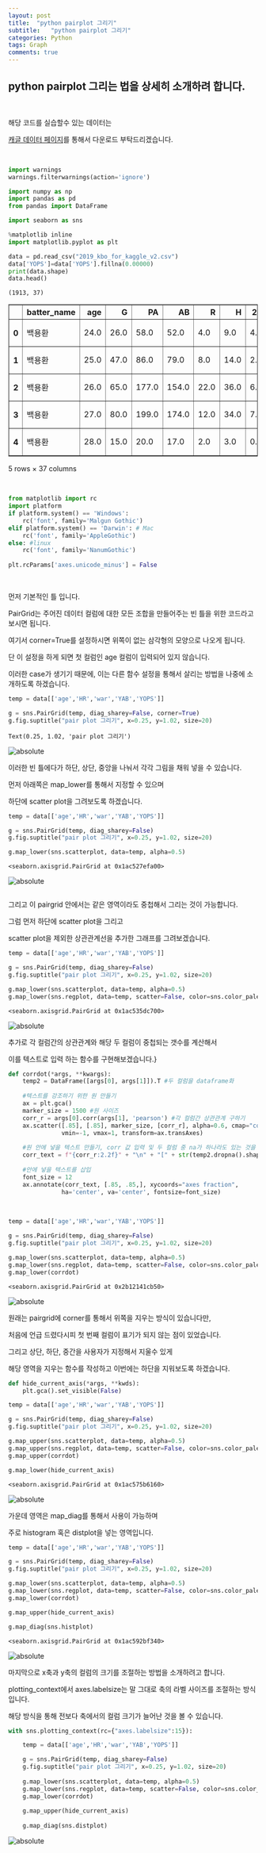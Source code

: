```yaml
---
layout: post
title:  "python pairplot 그리기"
subtitle:   "python pairplot 그리기"
categories: Python
tags: Graph
comments: true
---
```


## python pairplot 그리는 법을 상세히 소개하려 합니다.

<br/>

해당 코드를 실습할수 있는 데이터는

[캐글 데이터 페이지](https://www.kaggle.com/datasets/bluemumin/kbo-baseball-for-kaggle)를 통해서 다운로드 부탁드리겠습니다.


<br/>

```python
import warnings
warnings.filterwarnings(action='ignore')

import numpy as np
import pandas as pd
from pandas import DataFrame

import seaborn as sns

%matplotlib inline
import matplotlib.pyplot as plt
```


```python
data = pd.read_csv("2019_kbo_for_kaggle_v2.csv")
data['YOPS']=data['YOPS'].fillna(0.00000)
print(data.shape)
data.head()
```

    (1913, 37)
    




<div>
<style scoped>
    .dataframe tbody tr th:only-of-type {
        vertical-align: middle;
    }

    .dataframe tbody tr th {
        vertical-align: top;
    }

    .dataframe thead th {
        text-align: right;
    }
</style>
<table border="1" class="dataframe">
  <thead>
    <tr style="text-align: right;">
      <th></th>
      <th>batter_name</th>
      <th>age</th>
      <th>G</th>
      <th>PA</th>
      <th>AB</th>
      <th>R</th>
      <th>H</th>
      <th>2B</th>
      <th>3B</th>
      <th>HR</th>
      <th>...</th>
      <th>tp</th>
      <th>1B</th>
      <th>FBP</th>
      <th>avg</th>
      <th>OBP</th>
      <th>SLG</th>
      <th>OPS</th>
      <th>p_year</th>
      <th>YAB</th>
      <th>YOPS</th>
    </tr>
  </thead>
  <tbody>
    <tr>
      <th>0</th>
      <td>백용환</td>
      <td>24.0</td>
      <td>26.0</td>
      <td>58.0</td>
      <td>52.0</td>
      <td>4.0</td>
      <td>9.0</td>
      <td>4.0</td>
      <td>0.0</td>
      <td>0.0</td>
      <td>...</td>
      <td>포수</td>
      <td>5.0</td>
      <td>6.0</td>
      <td>0.173</td>
      <td>0.259</td>
      <td>0.250</td>
      <td>0.509</td>
      <td>2014</td>
      <td>79.0</td>
      <td>0.580</td>
    </tr>
    <tr>
      <th>1</th>
      <td>백용환</td>
      <td>25.0</td>
      <td>47.0</td>
      <td>86.0</td>
      <td>79.0</td>
      <td>8.0</td>
      <td>14.0</td>
      <td>2.0</td>
      <td>0.0</td>
      <td>4.0</td>
      <td>...</td>
      <td>포수</td>
      <td>8.0</td>
      <td>5.0</td>
      <td>0.177</td>
      <td>0.226</td>
      <td>0.354</td>
      <td>0.580</td>
      <td>2015</td>
      <td>154.0</td>
      <td>0.784</td>
    </tr>
    <tr>
      <th>2</th>
      <td>백용환</td>
      <td>26.0</td>
      <td>65.0</td>
      <td>177.0</td>
      <td>154.0</td>
      <td>22.0</td>
      <td>36.0</td>
      <td>6.0</td>
      <td>0.0</td>
      <td>10.0</td>
      <td>...</td>
      <td>포수</td>
      <td>20.0</td>
      <td>20.0</td>
      <td>0.234</td>
      <td>0.316</td>
      <td>0.468</td>
      <td>0.784</td>
      <td>2016</td>
      <td>174.0</td>
      <td>0.581</td>
    </tr>
    <tr>
      <th>3</th>
      <td>백용환</td>
      <td>27.0</td>
      <td>80.0</td>
      <td>199.0</td>
      <td>174.0</td>
      <td>12.0</td>
      <td>34.0</td>
      <td>7.0</td>
      <td>0.0</td>
      <td>4.0</td>
      <td>...</td>
      <td>포수</td>
      <td>23.0</td>
      <td>20.0</td>
      <td>0.195</td>
      <td>0.276</td>
      <td>0.305</td>
      <td>0.581</td>
      <td>2017</td>
      <td>17.0</td>
      <td>0.476</td>
    </tr>
    <tr>
      <th>4</th>
      <td>백용환</td>
      <td>28.0</td>
      <td>15.0</td>
      <td>20.0</td>
      <td>17.0</td>
      <td>2.0</td>
      <td>3.0</td>
      <td>0.0</td>
      <td>0.0</td>
      <td>0.0</td>
      <td>...</td>
      <td>포수</td>
      <td>3.0</td>
      <td>3.0</td>
      <td>0.176</td>
      <td>0.300</td>
      <td>0.176</td>
      <td>0.476</td>
      <td>2018</td>
      <td>47.0</td>
      <td>0.691</td>
    </tr>
  </tbody>
</table>
<p>5 rows × 37 columns</p>
</div>


<br/>

```python
from matplotlib import rc
import platform
if platform.system() == 'Windows':
    rc('font', family='Malgun Gothic')
elif platform.system() == 'Darwin': # Mac
    rc('font', family='AppleGothic')
else: #linux
    rc('font', family='NanumGothic')
    
plt.rcParams['axes.unicode_minus'] = False
```

<br/>

먼저 기본적인 틀 입니다. 

PairGrid는 주어진 데이터 컬럼에 대한 모든 조합을 만들어주는 빈 틀을 위한 코드라고 보시면 됩니다.

여기서 corner=True를 설정하시면 위쪽이 없는 삼각형의 모양으로 나오게 됩니다.

단 이 설정을 하게 되면 첫 컬럼인 age 컬럼이 입력되어 있지 않습니다.

이러한 case가 생기기 때문에, 이는 다른 함수 설정을 통해서 살리는 방법을 나중에 소개하도록 하겠습니다.


```python
temp = data[['age','HR','war','YAB','YOPS']]

g = sns.PairGrid(temp, diag_sharey=False, corner=True)
g.fig.suptitle("pair plot 그리기", x=0.25, y=1.02, size=20)
```




    Text(0.25, 1.02, 'pair plot 그리기')




    
<img data-action="zoom" src='{{ "/assets/img/pairplot/output_5_1.png" | relative_url }}' alt='absolute'>   


<br/>
    


이러한 빈 틀에다가 하단, 상단, 중앙을 나눠서 각각 그림을 채워 넣을 수 있습니다.

먼저 아래쪽은 map_lower를 통해서 지정할 수 있으며

하단에 scatter plot을 그려보도록 하겠습니다.


```python
temp = data[['age','HR','war','YAB','YOPS']]

g = sns.PairGrid(temp, diag_sharey=False)
g.fig.suptitle("pair plot 그리기", x=0.25, y=1.02, size=20)

g.map_lower(sns.scatterplot, data=temp, alpha=0.5)
```




    <seaborn.axisgrid.PairGrid at 0x1ac527efa00>




    
<img data-action="zoom" src='{{ "/assets/img/pairplot/output_7_1.png" | relative_url }}' alt='absolute'> 
    


<br/>


```python

```

그리고 이 pairgrid 안에서는 같은 영역이라도 중첩해서 그리는 것이 가능합니다.

그럼 먼저 하단에 scatter plot을 그리고 

scatter plot을 제외한 상관관계선을 추가한 그래프를 그려보겠습니다.


```python
temp = data[['age','HR','war','YAB','YOPS']]

g = sns.PairGrid(temp, diag_sharey=False)
g.fig.suptitle("pair plot 그리기", x=0.25, y=1.02, size=20)

g.map_lower(sns.scatterplot, data=temp, alpha=0.5)
g.map_lower(sns.regplot, data=temp, scatter=False, color=sns.color_palette("rocket")[3])
```




    <seaborn.axisgrid.PairGrid at 0x1ac535dc700>




    
<img data-action="zoom" src='{{ "/assets/img/pairplot/output_10_1.png" | relative_url }}' alt='absolute'> 
    

<br/>



추가로 각 컬럼간의 상관관계와 해당 두 컬럼이 중첩되는 갯수를 계산해서

이를 텍스트로 입력 하는 함수를 구현해보겠습니다.}


```python
def corrdot(*args, **kwargs):
    temp2 = DataFrame([args[0], args[1]]).T #두 컬럼을 dataframe화
    
    #텍스트를 강조하기 위한 원 만들기
    ax = plt.gca()
    marker_size = 1500 #원 사이즈
    corr_r = args[0].corr(args[1], 'pearson') #각 컬럼간 상관관계 구하기
    ax.scatter([.85], [.85], marker_size, [corr_r], alpha=0.6, cmap="coolwarm",
               vmin=-1, vmax=1, transform=ax.transAxes)
    
    #원 안에 넣을 텍스트 만들기, corr 값 입력 및 두 컬럼 중 na가 하나라도 있는 것을 제외함
    corr_text = f"{corr_r:2.2f}" + "\n" + "[" + str(temp2.dropna().shape[0]) + "]" 
    
    #안에 넣을 텍스트를 삽입
    font_size = 12
    ax.annotate(corr_text, [.85, .85,], xycoords="axes fraction",
               ha='center', va='center', fontsize=font_size)
```

<br/>

```python
temp = data[['age','HR','war','YAB','YOPS']]

g = sns.PairGrid(temp, diag_sharey=False)
g.fig.suptitle("pair plot 그리기", x=0.25, y=1.02, size=20)

g.map_lower(sns.scatterplot, data=temp, alpha=0.5)
g.map_lower(sns.regplot, data=temp, scatter=False, color=sns.color_palette("rocket")[3])
g.map_lower(corrdot)
```




    <seaborn.axisgrid.PairGrid at 0x2b12141cb50>




    
<img data-action="zoom" src='{{ "/assets/img/pairplot/output_14_1.png" | relative_url }}' alt='absolute'> 
    

<br/>



원래는 pairgrid에 corner를 통해서 위쪽을 지우는 방식이 있습니다만,

처음에 언급 드렸다시피 첫 번째 컬럼이 표기가 되지 않는 점이 있었습니다.

그리고 상단, 하단, 중간을 사용자가 지정해서 지울수 있게

해당 영역을 지우는 함수를 작성하고 이번에는 하단을 지워보도록 하겠습니다.


```python
def hide_current_axis(*args, **kwds):
    plt.gca().set_visible(False)
```


```python
temp = data[['age','HR','war','YAB','YOPS']]

g = sns.PairGrid(temp, diag_sharey=False)
g.fig.suptitle("pair plot 그리기", x=0.25, y=1.02, size=20)

g.map_upper(sns.scatterplot, data=temp, alpha=0.5)
g.map_upper(sns.regplot, data=temp, scatter=False, color=sns.color_palette("rocket")[3])
g.map_upper(corrdot)

g.map_lower(hide_current_axis)
```




    <seaborn.axisgrid.PairGrid at 0x1ac575b6160>




    
<img data-action="zoom" src='{{ "/assets/img/pairplot/output_18_1.png" | relative_url }}' alt='absolute'> 
    
<br/>


가운데 영역은 map_diag를 통해서 사용이 가능하며 

주로 histogram 혹은 distplot을 넣는 영역입니다.


```python
temp = data[['age','HR','war','YAB','YOPS']]

g = sns.PairGrid(temp, diag_sharey=False)
g.fig.suptitle("pair plot 그리기", x=0.25, y=1.02, size=20)

g.map_lower(sns.scatterplot, data=temp, alpha=0.5)
g.map_lower(sns.regplot, data=temp, scatter=False, color=sns.color_palette("rocket")[3])
g.map_lower(corrdot)

g.map_upper(hide_current_axis)

g.map_diag(sns.histplot)
```




    <seaborn.axisgrid.PairGrid at 0x1ac592bf340>


  
<img data-action="zoom" src='{{ "/assets/img/pairplot/output_20_1.png" | relative_url }}' alt='absolute'> 
    
<br/>

마지막으로 x축과 y축의 컬럼의 크기를 조절하는 방법을 소개하려고 합니다.

plotting_context에서 axes.labelsize는 말 그대로 축의 라벨 사이즈를 조절하는 방식입니다.

해당 방식을 통해 전보다 축에서의 컬럼 크기가 늘어난 것을 볼 수 있습니다.


```python
with sns.plotting_context(rc={"axes.labelsize":15}):

    temp = data[['age','HR','war','YAB','YOPS']]

    g = sns.PairGrid(temp, diag_sharey=False)
    g.fig.suptitle("pair plot 그리기", x=0.25, y=1.02, size=20)
    
    g.map_lower(sns.scatterplot, data=temp, alpha=0.5)
    g.map_lower(sns.regplot, data=temp, scatter=False, color=sns.color_palette("rocket")[3])
    g.map_lower(corrdot)
    
    g.map_upper(hide_current_axis)
    
    g.map_diag(sns.distplot)
```


    
<img data-action="zoom" src='{{ "/assets/img/pairplot/output_22_1.png" | relative_url }}' alt='absolute'> 